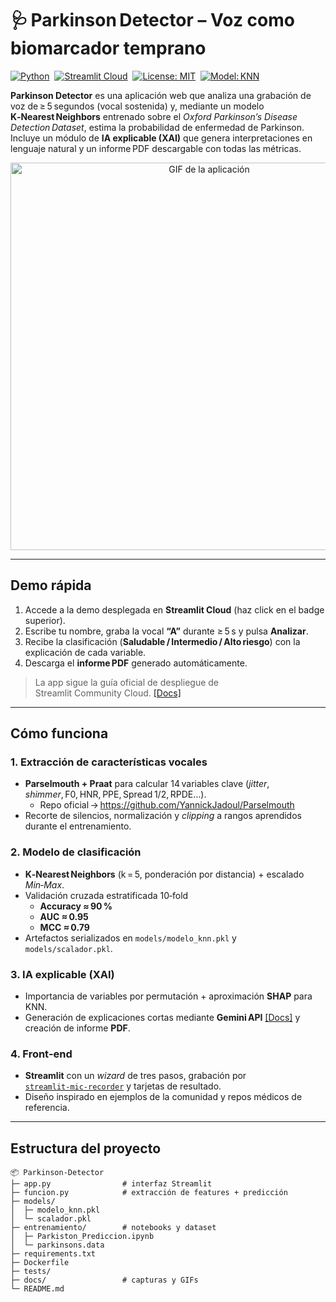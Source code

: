 # 🩺 Parkinson Detector – Voz como biomarcador temprano

[![Python](https://img.shields.io/badge/python-3.10%2B-blue)](https://www.python.org/) 
[![Streamlit Cloud](https://img.shields.io/badge/Streamlit-Cloud-success)](https://streamlit.io/cloud) 
[![License: MIT](https://img.shields.io/badge/License-MIT-yellow.svg)](LICENSE) 
[![Model: KNN](https://img.shields.io/badge/Model-KNN-blueviolet)](#cómo-funciona)

**Parkinson Detector** es una aplicación web que analiza una grabación de voz de ≥ 5 segundos (vocal sostenida) y, mediante un modelo **K‑Nearest Neighbors** entrenado sobre el *Oxford Parkinson’s Disease Detection Dataset*, estima la probabilidad de enfermedad de Parkinson.  
Incluye un módulo de **IA explicable (XAI)** que genera interpretaciones en lenguaje natural y un informe PDF descargable con todas las métricas.

<p align="center">
  <img src="docs/images/demo_workflow.gif" width="620" alt="GIF de la aplicación">
</p>

---

## Demo rápida

1. Accede a la demo desplegada en **Streamlit Cloud** (haz click en el badge superior).  
2. Escribe tu nombre, graba la vocal **“A”** durante ≥ 5 s y pulsa **Analizar**.  
3. Recibe la clasificación (**Saludable / Intermedio / Alto riesgo**) con la explicación de cada variable.  
4. Descarga el **informe PDF** generado automáticamente.  

> La app sigue la guía oficial de despliegue de Streamlit Community Cloud. [[Docs]](https://docs.streamlit.io/deploy/streamlit-community-cloud/deploy-your-app)  

---

## Cómo funciona

### 1. Extracción de características vocales
* **Parselmouth + Praat** para calcular 14 variables clave (*jitter*, *shimmer*, F0, HNR, PPE, Spread 1/2, RPDE…).  
  * Repo oficial → <https://github.com/YannickJadoul/Parselmouth>  
* Recorte de silencios, normalización y *clipping* a rangos aprendidos durante el entrenamiento.

### 2. Modelo de clasificación
* **K‑Nearest Neighbors** (k = 5, ponderación por distancia) + escalado *Min‑Max*.  
* Validación cruzada estratificada 10‑fold  
  * **Accuracy ≈ 90 %**  
  * **AUC ≈ 0.95**  
  * **MCC ≈ 0.79**  
* Artefactos serializados en `models/modelo_knn.pkl` y `models/scalador.pkl`.

### 3. IA explicable (XAI)
* Importancia de variables por permutación + aproximación **SHAP** para KNN.  
* Generación de explicaciones cortas mediante **Gemini API** [[Docs]](https://ai.google.dev/gemini-api/docs/text-generation) y creación de informe **PDF**.

### 4. Front‑end
* **Streamlit** con un *wizard* de tres pasos, grabación por [`streamlit‑mic‑recorder`](https://pypi.org/project/streamlit-mic-recorder/) y tarjetas de resultado.  
* Diseño inspirado en ejemplos de la comunidad y repos médicos de referencia.

---

## Estructura del proyecto

```text
📦 Parkinson‑Detector
├─ app.py                # interfaz Streamlit
├─ funcion.py            # extracción de features + predicción
├─ models/
│  ├─ modelo_knn.pkl
│  └─ scalador.pkl
├─ entrenamiento/        # notebooks y dataset
│  ├─ Parkiston_Prediccion.ipynb
│  └─ parkinsons.data
├─ requirements.txt
├─ Dockerfile
├─ tests/
├─ docs/                 # capturas y GIFs
└─ README.md


